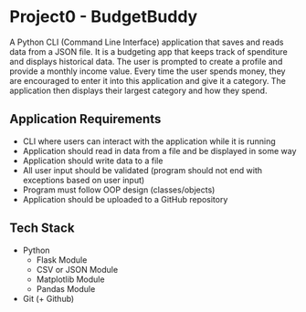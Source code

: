 # Project0 - BudgetBuddy

A Python CLI (Command Line Interface) application that saves and reads data from a JSON file. It is a budgeting app that keeps track of spenditure and displays historical data. 
The user is prompted to create a profile and provide a monthly income value. Every time the user spends money, they are encouraged to enter it into this application and give it a category.
The application then displays their largest category and how they spend.   

## Application Requirements
- CLI where users can interact with the application while it is running
- Application should read in data from a file and be displayed in some way
- Application should write data to a file
- All user input should be validated (program should not end with exceptions based on user input)
- Program must follow OOP design (classes/objects)
- Application should be uploaded to a GitHub repository

## Tech Stack
- Python
    - Flask Module
    - CSV or JSON Module
    - Matplotlib Module
    - Pandas Module
- Git (+ Github)
